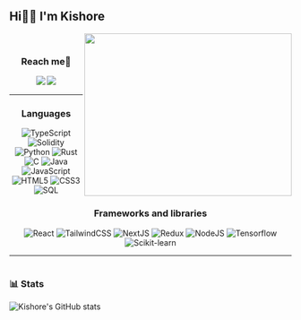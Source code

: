 ## Hi👋🏻 I'm Kishore
<img align="right" width="370" height="290" src="https://images.squarespace-cdn.com/content/v1/5769fc401b631bab1addb2ab/1541580611624-TE64QGKRJG8SWAIUS7NS/ke17ZwdGBToddI8pDm48kPoswlzjSVMM-SxOp7CV59BZw-zPPgdn4jUwVcJE1ZvWQUxwkmyExglNqGp0IvTJZamWLI2zvYWH8K3-s_4yszcp2ryTI0HqTOaaUohrI8PI6FXy8c9PWtBlqAVlUS5izpdcIXDZqDYvprRqZ29Pw0o/coding-freak.gif">
<br>

### <p align='center'>Reach me📩</p>
<div align='center'>

[<img src="https://img.shields.io/badge/Twitter-1DA1F2?style=for-the-badge&logo=twitter&logoColor=white" />](https://twitter.com/kishorevb07) [<img src="https://img.shields.io/badge/LinkedIn-0077B5?style=for-the-badge&logo=linkedin&logoColor=white" />](https://www.linkedin.com/in/kishore-vb)
</div>

<hr>

### <p align='center'>Languages</p>
<div align='center'>
 
![TypeScript](https://img.shields.io/badge/-TypeScript-3178C6?&logo=typescript&style=plastic&logoColor=white) ![Solidity](https://img.shields.io/badge/-Solidity-white?&logo=Solidity&logoColor=black&style=plastic)  ![Python](https://img.shields.io/badge/-Python-FFE261?&logo=Python&style=plastic) ![Rust](https://img.shields.io/badge/-Rust-white?&logo=Rust&logoColor=black&style=plastic) ![C](https://img.shields.io/badge/-6A9DD3?&logo=c&style=plastic&logoColor=white) ![Java](https://img.shields.io/badge/-Java-orange?&logo=Java&style=plastic)   ![JavaScript](https://img.shields.io/badge/-JavaScript-F7DF1E?&logo=javascript&logoColor=black&style=plastic)  ![HTML5](https://img.shields.io/badge/-HTML5-E34F26?&logo=html5&logoColor=white&style=plastic) ![CSS3](https://img.shields.io/badge/-CSS3-1572B6?&logo=css3&style=plastic) ![SQL](https://img.shields.io/badge/-SQL-white?&logo=sql&style=plastic)

</div>

### <p align='center'>Frameworks and libraries</p>
<div align='center'>

![React](https://img.shields.io/badge/-React-58C4DC?&logo=react&logoColor=white) ![TailwindCSS](https://img.shields.io/badge/-Tailwind-38BDF8?&logo=tailwindcss&logoColor=white) ![NextJS](https://img.shields.io/badge/-NextJS-white?&logo=nextdotjs&logoColor=black) ![Redux](https://img.shields.io/badge/-Redux-764ABC?&logo=redux) ![NodeJS](https://img.shields.io/badge/-NodeJs-3E9638?&logo=nodedotjs&logoColor=white) ![Tensorflow](https://img.shields.io/badge/-Tensorflow-FF6F00?&logo=Tensorflow&logoColor=white) ![Scikit-learn](https://img.shields.io/badge/-scikit_learn-F7931E?&logo=scikitlearn&logoColor=white)

</div>

<hr>


#
<!--
<details>
 <summary><h3>👨‍💻 Kishore's Coding Journey</h3></summary>
  I didn't have much exposure during my schooling days because I always opted for life science fields. However, after joining university, the COVID-19 pandemic hit, and I was at home most of the time. So, I started to explore various fields outside my domain, and one such field was Computer Science. I found out that I really loved programming and was fascinated with the field of Computer Science, especially with Web3. The concept of decentralization, defi really resonated with me.
-->
### 📊 Stats

![Kishore's GitHub stats](https://github-readme-stats.vercel.app/api?username=kishorevb70&show_icons=true&theme=gruvbox&hide=issues,contribs)

<!-- ![GitHub Streak](https://streak-stats.demolab.com?user=kishorevb70&theme=gruvbox&border_radius=4.5) -->

